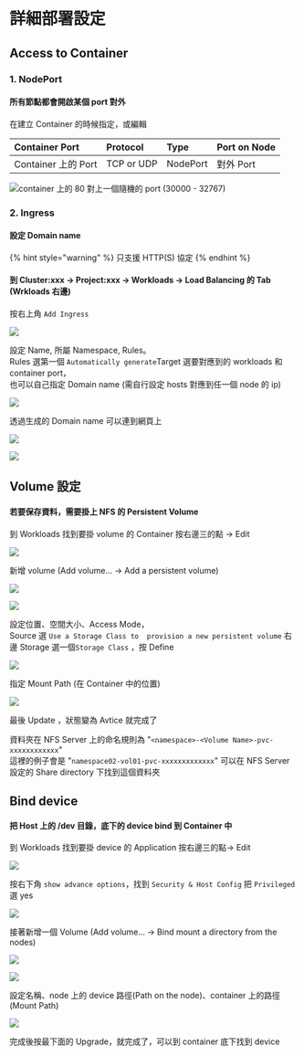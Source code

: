 # 詳細部署設定

## Access to Container

### 1. NodePort

#### 所有節點都會開啟某個 port 對外

在建立 Container 的時候指定，或編輯 

| Container Port | Protocol | Type | Port on Node |
| :--- | :--- | :--- | :--- |
| Container 上的 Port | TCP or UDP | NodePort | 對外 Port |

![container &#x4E0A;&#x7684; 80 &#x5C0D;&#x4E0A;&#x4E00;&#x500B;&#x96A8;&#x6A5F;&#x7684; port \(30000 - 32767\) ](.gitbook/assets/3.PNG)

### 2. Ingress

#### 設定 Domain name 

{% hint style="warning" %}
只支援 HTTP\(S\) 協定
{% endhint %}

#### 到 Cluster:xxx -&gt; Project:xxx -&gt; Workloads -&gt; Load Balancing 的 Tab \(Wrkloads 右邊\)

按右上角 `Add Ingress`

![](.gitbook/assets/2.PNG)

設定 Name, 所屬 Namespace, Rules。  
Rules 選第一個 `Automatically generate`Target 選要對應到的 workloads 和 container port，  
也可以自己指定 Domain name \(需自行設定 hosts 對應到任一個 node 的 ip\)

![](.gitbook/assets/image%20%2820%29.png)

透過生成的 Domain name 可以連到網頁上

![](.gitbook/assets/image%20%285%29.png)

![](.gitbook/assets/image%20%2812%29.png)

## Volume 設定

#### 若要保存資料，需要掛上 NFS 的 Persistent Volume 

到 Workloads 找到要掛 volume 的 Container 按右邊三的點 -&gt; Edit

![](.gitbook/assets/image%20%2811%29.png)

新增 volume \(Add volume... -&gt; Add a persistent volume\)

![](.gitbook/assets/1.PNG)

![](.gitbook/assets/2%20%281%29.PNG)

設定位置、空間大小、Access Mode，  
Source 選 `Use a Storage Class to  provision a new persistent volume` 右邊 Storage 選一個`Storage Class` ，按 Define

![](.gitbook/assets/3%20%281%29.PNG)

指定 Mount Path \(在 Container 中的位置\)

![](.gitbook/assets/4%20%281%29.PNG)

最後 Update ，狀態變為 Avtice 就完成了

資料夾在 NFS Server 上的命名規則為 "`<namespace>-<Volume Name>-pvc-xxxxxxxxxxxx`"    
這裡的例子會是 "`namespace02-vol01-pvc-xxxxxxxxxxxxx`" 可以在 NFS Server 設定的 Share directory 下找到這個資料夾

## Bind device

#### 把 Host 上的 /dev 目錄，底下的 device bind 到 Container 中

到 Workloads 找到要掛 device 的 Application 按右邊三的點-&gt; Edit

![](.gitbook/assets/image%20%2811%29.png)

按右下角 `show advance options`，找到 `Security & Host Config` 把 `Privileged` 選 yes

![](.gitbook/assets/tempsnip%20%285%29.png)

接著新增一個 Volume \(Add volume... -&gt; Bind mount a directory from the nodes\)

![](.gitbook/assets/1.PNG)

![](.gitbook/assets/image%20%289%29.png)

設定名稱、node 上的 device 路徑\(Path on the node\)、container 上的路徑 \(Mount Path\)

![](.gitbook/assets/image%20%288%29.png)

完成後按最下面的 Upgrade，就完成了，可以到 container 底下找到 device

